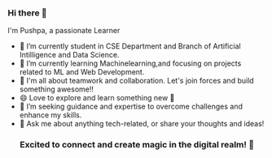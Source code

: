 ### Hi there 👋
I'm Pushpa, a passionate Learner

- 🔭 I’m currently student in CSE Department and Branch of Artificial Intilligence and Data Science.
- 🌱 I’m currently learning Machinelearning,and focusing on projects related to ML and Web Development.
- 🤝 I'm all about teamwork and collaboration. Let's join forces and build something awesome!!
- 😄 Love to explore and learn something new 🌟 
- 🤔 I’m seeking guidance and expertise to overcome challenges and enhance my skills.
- 💬 Ask me about anything tech-related, or share your thoughts and ideas!
  ### Excited to connect and create magic in the digital realm! 🌟
